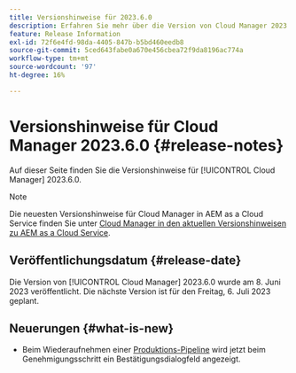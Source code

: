 ```yaml
---
title: Versionshinweise für 2023.6.0
description: Erfahren Sie mehr über die Version von Cloud Manager 2023.6.0.
feature: Release Information
exl-id: 72f6e4fd-98da-4405-847b-b5bd460eedb8
source-git-commit: 5ced643fabe0a670e456cbea72f9da8196ac774a
workflow-type: tm+mt
source-wordcount: '97'
ht-degree: 16%

---
```


# Versionshinweise für Cloud Manager 2023.6.0 {#release-notes}

Auf dieser Seite finden Sie die Versionshinweise für [!UICONTROL Cloud Manager] 2023.6.0.

>[!NOTE]
>
>Die neuesten Versionshinweise für Cloud Manager in AEM as a Cloud Service finden Sie unter [Cloud Manager in den aktuellen Versionshinweisen zu AEM as a Cloud Service](https://experienceleague.adobe.com/en/docs/experience-manager-cloud-service/content/release-notes/cloud-manager/current).

## Veröffentlichungsdatum {#release-date}

Die Version von [!UICONTROL Cloud Manager] 2023.6.0 wurde am 8. Juni 2023 veröffentlicht. Die nächste Version ist für den Freitag, 6. Juli 2023 geplant.

## Neuerungen {#what-is-new}

* Beim Wiederaufnehmen einer [Produktions-Pipeline](/help/using/production-pipelines.md) wird jetzt beim Genehmigungsschritt ein Bestätigungsdialogfeld angezeigt.
